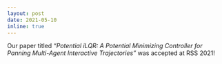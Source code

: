 ```yaml
---
layout: post
date: 2021-05-10
inline: true
---
```


Our paper titled _“Potential iLQR: A Potential Minimizing Controller for Panning Multi-Agent Interactive Trajectories”_ was accepted at RSS 2021!



